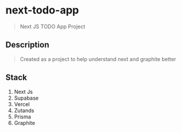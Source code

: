 # next-todo-app

> Next JS TODO App Project

## Description

> Created as a project to help understand next and graphite better

## Stack

1. Next Js
2. Supabase
3. Vercel
4. Zutands
5. Prisma
6. Graphite
